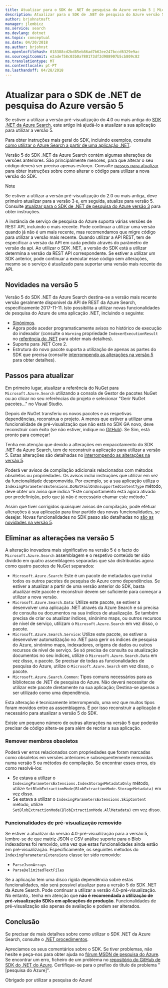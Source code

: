 ```yaml
---
title: Atualizar para o SDK de .NET de pesquisa do Azure versão 5 | Microsoft Docs
description: Atualizar para o SDK de .NET de pesquisa do Azure versão 5
author: brjohnstmsft
manager: jlembicz
ms.service: search
ms.devlang: dotnet
ms.topic: conceptual
ms.date: 04/20/2018
ms.author: brjohnst
ms.openlocfilehash: 018388cd2bd85eb86ad7b62ee247bccd6329e9ac
ms.sourcegitcommit: e2adef58c03b0a780173df2d988907b5cb809c82
ms.translationtype: MT
ms.contentlocale: pt-PT
ms.lasthandoff: 04/28/2018
---
```

# <a name="upgrading-to-the-azure-search-net-sdk-version-5"></a>Atualizar para o SDK de .NET de pesquisa do Azure versão 5
Se estiver a utilizar a versão pré-visualização do 4.0 ou mais antiga do [SDK .NET da Azure Search](https://aka.ms/search-sdk), este artigo irá ajudá-lo a atualizar a sua aplicação para utilizar a versão 5.

Para obter instruções mais geral do SDK, incluindo exemplos, consulte [como utilizar o Azure Search a partir de uma aplicação .NET](search-howto-dotnet-sdk.md).

Versão 5 do SDK .NET da Azure Search contém algumas alterações de versões anteriores. São principalmente menores, para que alterar o seu código deverá ser preciso apenas esforço. Consulte [passos para atualizar](#UpgradeSteps) para obter instruções sobre como alterar o código para utilizar a nova versão do SDK.

> [!NOTE]
> Se estiver a utilizar a versão pré-visualização do 2.0 ou mais antiga, deve primeiro atualizar para a versão 3 e, em seguida, atualize para versão 5. Consulte [atualizar para o SDK de .NET de pesquisa do Azure versão 3](search-dotnet-sdk-migration.md) para obter instruções.
>
> A instância de serviço de pesquisa do Azure suporta várias versões de REST API, incluindo o mais recente. Pode continuar a utilizar uma versão quando já não é um mais recente, mas recomendamos que migre código para utilizar a versão mais recente. Quando utilizar a API REST, tem de especificar a versão da API em cada pedido através do parâmetro de versão da api. Ao utilizar o SDK .NET, a versão do SDK está a utilizar determina a versão da REST API correspondente. Se estiver a utilizar um SDK anterior, pode continuar a executar esse código sem alterações, mesmo se o serviço é atualizado para suportar uma versão mais recente da API.

<a name="WhatsNew"></a>

## <a name="whats-new-in-version-5"></a>Novidades na versão 5
Versão 5 do SDK .NET da Azure Search destina-se a versão mais recente versão geralmente disponível da API de REST da Azure Search, especificamente 2017-11-11. Isto possibilita a utilizar novas funcionalidades de pesquisa do Azure de uma aplicação .NET, incluindo o seguinte:

* [Sinónimos](search-synonyms.md).
* Agora pode aceder programaticamente avisos no histórico de execução do indexador (consulte o `Warning` propriedade `IndexerExecutionResult` no [referência do .NET](https://docs.microsoft.com/dotnet/api/microsoft.azure.search.models.indexerexecutionresult?view=azure-dotnet) para obter mais detalhes).
* Suporte para .NET Core 2.
* Estrutura do novo pacote suporta a utilização de apenas as partes do SDK que precisa (consulte [interrompendo as alterações na versão 5](#ListOfChanges) para obter detalhes).

<a name="UpgradeSteps"></a>

## <a name="steps-to-upgrade"></a>Passos para atualizar
Em primeiro lugar, atualizar a referência do NuGet para `Microsoft.Azure.Search` utilizando a consola de Gestor de pacotes NuGet ou ao clicar no seu referências do projeto e selecionar "Gerir NuGet pacotes..." no Visual Studio.

Depois de NuGet transferiu os novos pacotes e as respetivas dependências, reconstrua o projeto. A menos que estiver a utilizar uma funcionalidade de pré-visualização que não está no SDK GA novo, deve reconstruir com êxito (se não estiver, indique no [GitHub](https://github.com/azure/azure-sdk-for-net/issues)). Se Sim, está pronto para começar!

Tenha em atenção que devido a alterações em empacotamento do SDK .NET da Azure Search, tem de reconstruir a aplicação para utilizar a versão 5. Estas alterações são detalhadas no [interrompendo as alterações na versão 5](#ListOfChanges).

Poderá ver avisos de compilação adicionais relacionados com métodos obsoletos ou propriedades. Os avisos inclui instruções que utilizar em vez da funcionalidade despromovida. Por exemplo, se a sua aplicação utiliza o `IndexingParametersExtensions.DoNotFailOnUnsupportedContentType` método, deve obter um aviso que indica "Este comportamento está agora ativado por predefinição, pelo que já não é necessário chamar este método."

Assim que tiver corrigidos quaisquer avisos de compilação, pode efetuar alterações à sua aplicação para tirar partido das novas funcionalidades, se desejar. Novas funcionalidades no SDK passo são detalhadas no [são as novidades na versão 5](#WhatsNew).

<a name="ListOfChanges"></a>

## <a name="breaking-changes-in-version-5"></a>Eliminar as alterações na versão 5
A alteração inovadora mais significativo na versão 5 é o facto do `Microsoft.Azure.Search` assemblagem e o respetivo conteúdo ter sido dividido em quatro assemblagens separadas que são distribuídas agora como quatro pacotes de NuGet separados:

 - `Microsoft.Azure.Search`: Este é um pacote de metadados que inclui todos os outros pacotes de pesquisa do Azure como dependências. Se estiver a atualizar a partir de uma versão anterior do SDK, basta atualizar este pacote e reconstruir devem ser suficiente para começar a utilizar a nova versão.
 - `Microsoft.Azure.Search.Data`: Utilize este pacote, se estiver a desenvolver uma aplicação .NET através da Azure Search e só precisa de consulta ou documentos na sua índices de atualização. Se também precisa de criar ou atualizar índices, sinónimo maps, ou outros recursos de nível de serviço, utilizam o `Microsoft.Azure.Search` em vez disso, o pacote.
 - `Microsoft.Azure.Search.Service`: Utilize este pacote, se estiver a desenvolver automatização no .NET para gerir os índices de pesquisa do Azure, sinónimo maps, indexadores, origens de dados ou outros recursos de nível de serviço. Se só precisa de consulta ou atualização documentos no seu índices, utilize o `Microsoft.Azure.Search.Data` em vez disso, o pacote. Se precisar de todas as funcionalidades de pesquisa do Azure, utilize o `Microsoft.Azure.Search` em vez disso, o pacote.
- `Microsoft.Azure.Search.Common`: Tipos comuns necessários para as bibliotecas de .NET de pesquisa do Azure. Não deverá necessitar de utilizar este pacote diretamente na sua aplicação; Destina-se apenas a ser utilizado como uma dependência.
 
Esta alteração é tecnicamente interrompendo, uma vez que muitos tipos foram movidos entre as assemblagens. É por isso reconstruir a aplicação é necessário para atualizar a versão 5 do SDK.

Existe um pequeno número de outras alterações na versão 5 que poderão precisar de código altera-se para além de recriar a sua aplicação.

### <a name="removed-obsolete-members"></a>Remover membros obsoletos

Poderá ver erros relacionados com propriedades que foram marcadas como obsoletos em versões anteriores e subsequentemente removidas numa versão 5 ou métodos de compilação. Se encontrar esses erros, eis como resolvê-los:

- Se estava a utilizar o `IndexingParametersExtensions.IndexStorageMetadataOnly` método, utilize `SetBlobExtractionMode(BlobExtractionMode.StorageMetadata)` em vez disso.
- Se estava a utilizar o `IndexingParametersExtensions.SkipContent` método, utilize `SetBlobExtractionMode(BlobExtractionMode.AllMetadata)` em vez disso.

### <a name="removed-preview-features"></a>Funcionalidades de pré-visualização removido

Se estiver a atualizar da versão 4.0-pré-visualização para a versão 5, lembre-se de que matriz JSON e CSV análise suporte para o Blob indexadores foi removido, uma vez que estas funcionalidades ainda estão em pré-visualização. Especificamente, os seguintes métodos do `IndexingParametersExtensions` classe ter sido removido:

- `ParseJsonArrays`
- `ParseDelimitedTextFiles`

Se a aplicação tem uma disco rígida dependência sobre estas funcionalidades, não será possível atualizar para a versão 5 do SDK .NET da Azure Search. Pode continuar a utilizar a versão 4.0-pré-visualização. No entanto,. tenha em atenção que **não é recomendada a utilização de pré-visualização SDKs em aplicações de produção**. Funcionalidades de pré-visualização são apenas de avaliação e podem ser alterados.

## <a name="conclusion"></a>Conclusão
Se precisar de mais detalhes sobre como utilizar o SDK .NET da Azure Search, consulte o [.NET procedimentos](search-howto-dotnet-sdk.md).

Apreciamos os seus comentários sobre o SDK. Se tiver problemas, não hesite e peça-nos para obter ajuda no [fórum MSDN de pesquisa do Azure](https://social.msdn.microsoft.com/Forums/azure/home?forum=azuresearch). Se encontrar um erro, ficheiro de um problema no [repositório do GitHub de SDK do .NET do Azure](https://github.com/Azure/azure-sdk-for-net/issues). Certifique-se para o prefixo do título de problema "[pesquisa do Azure]".

Obrigado por utilizar a pesquisa do Azure!
